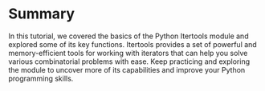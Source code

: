 # Summary

In this tutorial, we covered the basics of the Python Itertools module and explored some of its key functions. Itertools provides a set of powerful and memory-efficient tools for working with iterators that can help you solve various combinatorial problems with ease. Keep practicing and exploring the module to uncover more of its capabilities and improve your Python programming skills.
